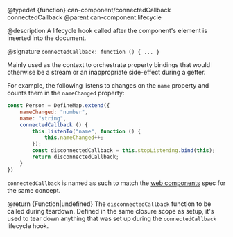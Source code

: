 @typedef {function} can-component/connectedCallback connectedCallback
@parent can-component.lifecycle

@description A lifecycle hook called after the component's element is inserted into the document.

@signature `connectedCallback: function () { ... }`

Mainly used as the context to orchestrate property bindings that would
otherwise be a stream or an inappropriate side-effect during a getter.

For example, the following listens to changes on the `name` property
and counts them in the `nameChanged` property:

```js
const Person = DefineMap.extend({
	nameChanged: "number",
	name: "string",
	connectedCallback () {
		this.listenTo("name", function () {
			this.nameChanged++;
		});
		const disconnectedCallback = this.stopListening.bind(this);
		return disconnectedCallback;
	}
})
```

`connectedCallback` is named as such to match the [web components](https://developers.google.com/web/fundamentals/web-components/customelements#reactions) spec for the same concept.

  @return {Function|undefined} The `disconnectedCallback` function to be called during teardown. Defined in the same closure scope as setup, it's used to tear down anything that was set up during the `connectedCallback` lifecycle hook.
